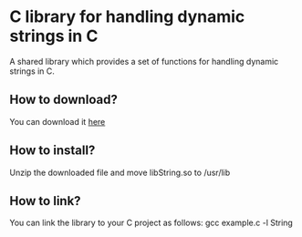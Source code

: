 # C library for handling dynamic strings in C
A shared library which provides a set of functions for handling dynamic strings in C.

<h2>How to download?</h2>
You can download it <a href="https://github.com/user-attachments/files/20536405/libString.zip">here</a>

<h2>How to install?</h2>
Unzip the downloaded file and move libString.so to /usr/lib

<h2>How to link?</h2>
You can link the library to your C project as follows: gcc example.c -l String
